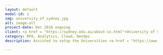 ```yaml
---
layout: default
modal-id: 1
img: university_of_sydney.jpg
alt: image-alt
project-date: Dec 2018 ongoing
client: <a href = "https://sydney.edu.au/about-us.html">University of Sydney</a>
category: RPA, Analytics, Cloud, DevOps
description: Assisted to setup the Universities <a href = "https://www.google.com/search?q=ai+hub+university+of+sydney+RPA&rlz=1C1CHBF_en-GBAU831AU832&oq=ai+hub+university+of+sydney+RPA&aqs=chrome..69i57j33.3727j0j7&sourceid=chrome&ie=UTF-8"><b>Award Winning Automation & Innovation Hub (AI Hub) Team</b></a>. Key focus points included leading the Operational Arm of the Team, leading technical QA of RPA processes, leading technical components of RPA Production Environment infrastructure, implementing ITIL / DevOps methods within the Universities RPA lifecycle methodology.

---
```

